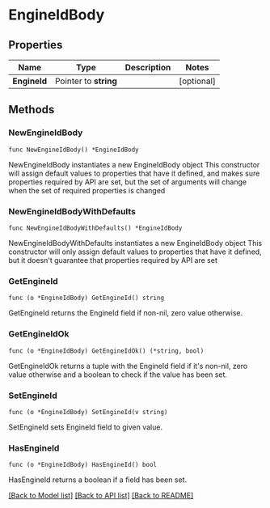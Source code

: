 # EngineIdBody

## Properties

Name | Type | Description | Notes
------------ | ------------- | ------------- | -------------
**EngineId** | Pointer to **string** |  | [optional] 

## Methods

### NewEngineIdBody

`func NewEngineIdBody() *EngineIdBody`

NewEngineIdBody instantiates a new EngineIdBody object
This constructor will assign default values to properties that have it defined,
and makes sure properties required by API are set, but the set of arguments
will change when the set of required properties is changed

### NewEngineIdBodyWithDefaults

`func NewEngineIdBodyWithDefaults() *EngineIdBody`

NewEngineIdBodyWithDefaults instantiates a new EngineIdBody object
This constructor will only assign default values to properties that have it defined,
but it doesn't guarantee that properties required by API are set

### GetEngineId

`func (o *EngineIdBody) GetEngineId() string`

GetEngineId returns the EngineId field if non-nil, zero value otherwise.

### GetEngineIdOk

`func (o *EngineIdBody) GetEngineIdOk() (*string, bool)`

GetEngineIdOk returns a tuple with the EngineId field if it's non-nil, zero value otherwise
and a boolean to check if the value has been set.

### SetEngineId

`func (o *EngineIdBody) SetEngineId(v string)`

SetEngineId sets EngineId field to given value.

### HasEngineId

`func (o *EngineIdBody) HasEngineId() bool`

HasEngineId returns a boolean if a field has been set.


[[Back to Model list]](../README.md#documentation-for-models) [[Back to API list]](../README.md#documentation-for-api-endpoints) [[Back to README]](../README.md)


